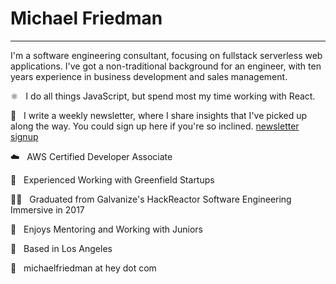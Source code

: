 # Michael Friedman

---

I'm a software engineering consultant, focusing on fullstack serverless web applications. I've got a non-traditional background for an engineer, with ten years experience in business development and sales management.

⚛️ &nbsp; I do all things JavaScript, but spend most my time working with React.

📝 &nbsp; I write a weekly newsletter, where I share insights that I've picked up along the way. You could sign up here if you're so inclined. [newsletter signup](https://michaels.blog)

☁️ &nbsp; AWS Certified Developer Associate

🌱 &nbsp; Experienced Working with Greenfield Startups

👨‍🎓 &nbsp; Graduated from Galvanize's HackReactor Software Engineering Immersive in 2017

🍎 &nbsp; Enjoys Mentoring and Working with Juniors

🔆 &nbsp; Based in Los Angeles

📧 &nbsp; michaelfriedman at hey dot com
